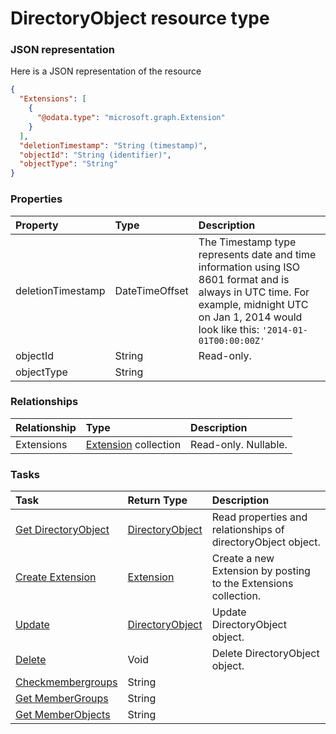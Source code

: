 # DirectoryObject resource type



### JSON representation

Here is a JSON representation of the resource

```json
{
  "Extensions": [
    {
      "@odata.type": "microsoft.graph.Extension"
    }
  ],
  "deletionTimestamp": "String (timestamp)",
  "objectId": "String (identifier)",
  "objectType": "String"
}

```
### Properties
| Property	   | Type	|Description|
|:---------------|:--------|:----------|
|deletionTimestamp|DateTimeOffset|The Timestamp type represents date and time information using ISO 8601 format and is always in UTC time. For example, midnight UTC on Jan 1, 2014 would look like this: `'2014-01-01T00:00:00Z'`|
|objectId|String| Read-only.|
|objectType|String||

### Relationships
| Relationship | Type	|Description|
|:---------------|:--------|:----------|
|Extensions|[Extension](extension.md) collection| Read-only. Nullable.|

### Tasks

| Task		   | Return Type	|Description|
|:---------------|:--------|:----------|
|[Get DirectoryObject](../api/directoryobject_get.md) | [DirectoryObject](directoryobject.md) |Read properties and relationships of directoryObject object.|
|[Create Extension](../api/directoryobject_post_extensions.md) |[Extension](extension.md)| Create a new Extension by posting to the Extensions collection.|
|[Update](../api/directoryobject_update.md) | [DirectoryObject](directoryobject.md)	|Update DirectoryObject object. |
|[Delete](../api/directoryobject_delete.md) | Void	|Delete DirectoryObject object. |
|[Checkmembergroups](../api/directoryobject_checkmembergroups.md)|String||
|[Get MemberGroups](../api/directoryobject_getmembergroups.md)|String||
|[Get MemberObjects](../api/directoryobject_getmemberobjects.md)|String||

<!-- uuid: 3af53c50-faae-4149-8c9d-192d92ce4f03
2015-10-09 18:28:46 UTC -->